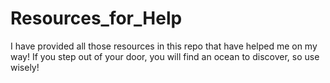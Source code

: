 # Resources_for_Help
I have provided all those resources in this repo that have helped me on my way! If you step out of your door, you will find an ocean to discover, so use wisely!
